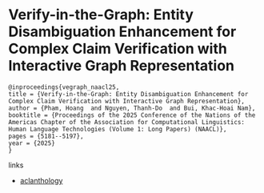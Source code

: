 # Verify-in-the-Graph: Entity Disambiguation Enhancement for Complex Claim Verification with Interactive Graph Representation

```
@inproceedings{vegraph_naacl25,
title = {Verify-in-the-Graph: Entity Disambiguation Enhancement for Complex Claim Verification with Interactive Graph Representation},
author = {Pham, Hoang  and Nguyen, Thanh-Do  and Bui, Khac-Hoai Nam},
booktitle = {Proceedings of the 2025 Conference of the Nations of the Americas Chapter of the Association for Computational Linguistics: Human Language Technologies (Volume 1: Long Papers) (NAACL)},
pages = {5181--5197},
year = {2025}
}
```

links
- [aclanthology](https://aclanthology.org/2025.naacl-long.268/)
